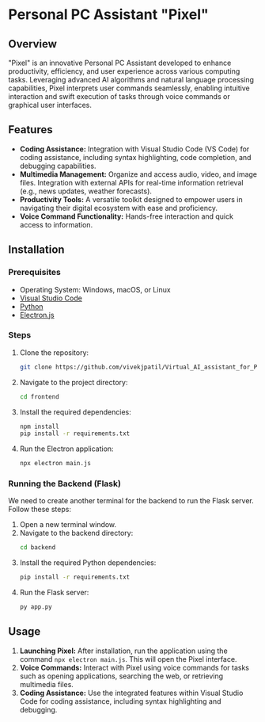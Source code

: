 
# Personal PC Assistant "Pixel"

## Overview

"Pixel" is an innovative Personal PC Assistant developed to enhance productivity, efficiency, and user experience across various computing tasks. Leveraging advanced AI algorithms and natural language processing capabilities, Pixel interprets user commands seamlessly, enabling intuitive interaction and swift execution of tasks through voice commands or graphical user interfaces.

## Features

- **Coding Assistance:** Integration with Visual Studio Code (VS Code) for coding assistance, including syntax highlighting, code completion, and debugging capabilities.
- **Multimedia Management:** Organize and access audio, video, and image files. Integration with external APIs for real-time information retrieval (e.g., news updates, weather forecasts).
- **Productivity Tools:** A versatile toolkit designed to empower users in navigating their digital ecosystem with ease and proficiency.
- **Voice Command Functionality:** Hands-free interaction and quick access to information.

## Installation

### Prerequisites

- Operating System: Windows, macOS, or Linux
- [Visual Studio Code](https://code.visualstudio.com/)
- [Python](https://www.python.org/)
- [Electron.js](https://www.electronjs.org/)

### Steps

1. Clone the repository:
    ```bash
    git clone https://github.com/vivekjpatil/Virtual_AI_assistant_for_PC.git
    ```
2. Navigate to the project directory:
    ```bash
    cd frontend
    ```
3. Install the required dependencies:
    ```bash
    npm install
    pip install -r requirements.txt
    ```
4. Run the Electron application:
    ```bash
    npx electron main.js
    ```

### Running the Backend (Flask)

We need to create another terminal for the backend to run the Flask server. Follow these steps:

1. Open a new terminal window.
2. Navigate to the backend directory:
    ```bash
    cd backend
    ```
3. Install the required Python dependencies:
    ```bash
    pip install -r requirements.txt
    ```
4. Run the Flask server:
    ```bash
    py app.py
    ```

## Usage

1. **Launching Pixel:** After installation, run the application using the command `npx electron main.js`. This will open the Pixel interface.
2. **Voice Commands:** Interact with Pixel using voice commands for tasks such as opening applications, searching the web, or retrieving multimedia files.
3. **Coding Assistance:** Use the integrated features within Visual Studio Code for coding assistance, including syntax highlighting and debugging.

